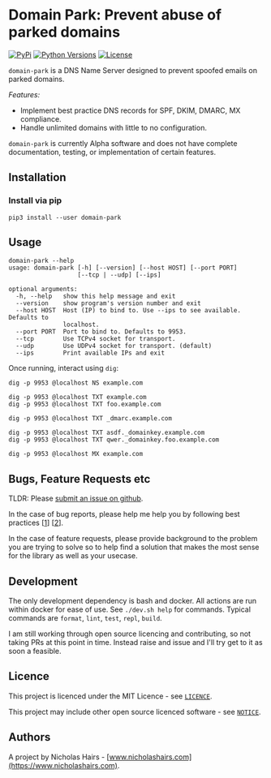 # Domain Park: Prevent abuse of parked domains

[![PyPi](https://img.shields.io/pypi/v/domain-park.svg)](https://pypi.python.org/pypi/domai-park/)
[![Python Versions](https://img.shields.io/pypi/pyversions/domain-park.svg)](https://github.com/nhairs/domain-park)
[![License](https://img.shields.io/github/license/nhairs/domain-park.svg)](https://github.com/nhairs/domain-park/blob/master/LICENCE)

`domain-park` is a DNS Name Server designed to prevent spoofed emails on parked domains.

*Features:*
- Implement best practice DNS records for SPF, DKIM, DMARC, MX compliance.
- Handle unlimited domains with little to no configuration.

`domain-park` is currently Alpha software and does not have complete documentation, testing, or implementation of certain features.

## Installation
### Install via pip
```shell
pip3 install --user domain-park
```

## Usage
```
domain-park --help
usage: domain-park [-h] [--version] [--host HOST] [--port PORT]
                   [--tcp | --udp] [--ips]

optional arguments:
  -h, --help   show this help message and exit
  --version    show program's version number and exit
  --host HOST  Host (IP) to bind to. Use --ips to see available. Defaults to
               localhost.
  --port PORT  Port to bind to. Defaults to 9953.
  --tcp        Use TCPv4 socket for transport.
  --udp        Use UDPv4 socket for transport. (default)
  --ips        Print available IPs and exit
```

Once running, interact using `dig`:

```shell
dig -p 9953 @localhost NS example.com

dig -p 9953 @localhost TXT example.com
dig -p 9953 @localhost TXT foo.example.com

dig -p 9953 @localhost TXT _dmarc.example.com

dig -p 9953 @localhost TXT asdf._domainkey.example.com
dig -p 9953 @localhost TXT qwer._domainkey.foo.example.com

dig -p 9953 @localhost MX example.com
```


## Bugs, Feature Requests etc
TLDR: Please [submit an issue on github](https://github.com/nhairs/domain-park/issues).

In the case of bug reports, please help me help you by following best practices [[1](https://marker.io/blog/write-bug-report/)] [[2](https://www.chiark.greenend.org.uk/~sgtatham/bugs.html)].

In the case of feature requests, please provide background to the problem you are trying to solve so to help find a solution that makes the most sense for the library as well as your usecase.

## Development
The only development dependency is bash and docker. All actions are run within docker for ease of use. See `./dev.sh help` for commands. Typical commands are `format`, `lint`, `test`, `repl`, `build`.

I am still working through open source licencing and contributing, so not taking PRs at this point in time. Instead raise and issue and I'll try get to it as soon a feasible.

## Licence
This project is licenced under the MIT Licence - see [`LICENCE`](https://github.com/nahirs/domain-park/blob/master/LICENCE).

This project may include other open source licenced software - see [`NOTICE`](https://github.com/nhairs/domain-park/blob/master/NOTICE).

## Authors
A project by Nicholas Hairs - [www.nicholashairs.com](https://www.nicholashairs.com).
